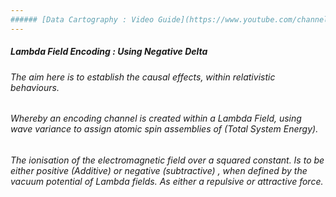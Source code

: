 ```yaml
---
###### [Data Cartography : Video Guide](https://www.youtube.com/channel/UCHGtmfjIICpuETvXsRd2eww/playlists) 
---
```

##### Lambda Field Encoding : Using Negative Delta

###### The aim here is to establish the causal effects, within relativistic behaviours. 
###### Whereby an encoding channel is created within a Lambda Field, using wave variance to assign atomic spin assemblies of (Total System Energy).
###### The ionisation of the electromagnetic field over a squared constant. Is to be either positive (Additive) or negative (subtractive) , when defined by the vacuum potential of Lambda fields. As either a repulsive or attractive force.
